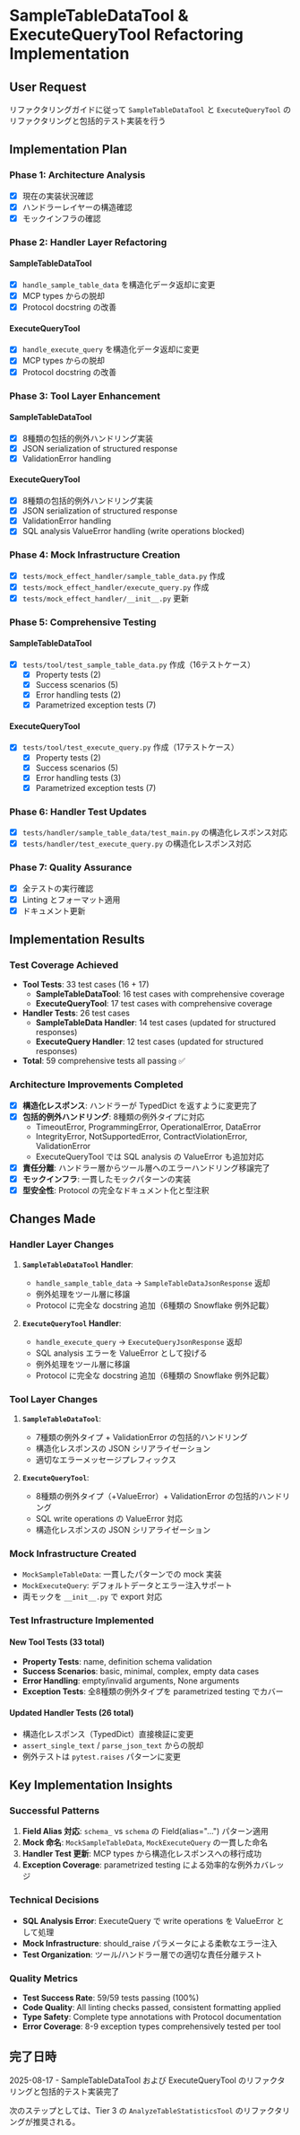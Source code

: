 # SampleTableDataTool & ExecuteQueryTool Refactoring Implementation

## User Request
リファクタリングガイドに従って `SampleTableDataTool` と `ExecuteQueryTool` のリファクタリングと包括的テスト実装を行う

## Implementation Plan

### Phase 1: Architecture Analysis
- [x] 現在の実装状況確認
- [x] ハンドラーレイヤーの構造確認
- [x] モックインフラの確認

### Phase 2: Handler Layer Refactoring

#### SampleTableDataTool
- [x] `handle_sample_table_data` を構造化データ返却に変更
- [x] MCP types からの脱却
- [x] Protocol docstring の改善

#### ExecuteQueryTool
- [x] `handle_execute_query` を構造化データ返却に変更
- [x] MCP types からの脱却
- [x] Protocol docstring の改善

### Phase 3: Tool Layer Enhancement

#### SampleTableDataTool
- [x] 8種類の包括的例外ハンドリング実装
- [x] JSON serialization of structured response
- [x] ValidationError handling

#### ExecuteQueryTool
- [x] 8種類の包括的例外ハンドリング実装
- [x] JSON serialization of structured response
- [x] ValidationError handling
- [x] SQL analysis ValueError handling (write operations blocked)

### Phase 4: Mock Infrastructure Creation

- [x] `tests/mock_effect_handler/sample_table_data.py` 作成
- [x] `tests/mock_effect_handler/execute_query.py` 作成
- [x] `tests/mock_effect_handler/__init__.py` 更新

### Phase 5: Comprehensive Testing

#### SampleTableDataTool
- [x] `tests/tool/test_sample_table_data.py` 作成（16テストケース）
  - [x] Property tests (2)
  - [x] Success scenarios (5)
  - [x] Error handling tests (2)
  - [x] Parametrized exception tests (7)

#### ExecuteQueryTool
- [x] `tests/tool/test_execute_query.py` 作成（17テストケース）
  - [x] Property tests (2)
  - [x] Success scenarios (5)
  - [x] Error handling tests (3)
  - [x] Parametrized exception tests (7)

### Phase 6: Handler Test Updates
- [x] `tests/handler/sample_table_data/test_main.py` の構造化レスポンス対応
- [x] `tests/handler/test_execute_query.py` の構造化レスポンス対応

### Phase 7: Quality Assurance
- [x] 全テストの実行確認
- [x] Linting とフォーマット適用
- [x] ドキュメント更新

## Implementation Results

### Test Coverage Achieved
- **Tool Tests**: 33 test cases (16 + 17)
  - **SampleTableDataTool**: 16 test cases with comprehensive coverage
  - **ExecuteQueryTool**: 17 test cases with comprehensive coverage
- **Handler Tests**: 26 test cases
  - **SampleTableData Handler**: 14 test cases (updated for structured responses)
  - **ExecuteQuery Handler**: 12 test cases (updated for structured responses)
- **Total**: 59 comprehensive tests all passing ✅

### Architecture Improvements Completed
- [x] **構造化レスポンス**: ハンドラーが TypedDict を返すように変更完了
- [x] **包括的例外ハンドリング**: 8種類の例外タイプに対応
  - TimeoutError, ProgrammingError, OperationalError, DataError
  - IntegrityError, NotSupportedError, ContractViolationError, ValidationError
  - ExecuteQueryTool では SQL analysis の ValueError も追加対応
- [x] **責任分離**: ハンドラー層からツール層へのエラーハンドリング移譲完了
- [x] **モックインフラ**: 一貫したモックパターンの実装
- [x] **型安全性**: Protocol の完全なドキュメント化と型注釈

## Changes Made

### Handler Layer Changes
1. **`SampleTableDataTool` Handler**:
   - `handle_sample_table_data` → `SampleTableDataJsonResponse` 返却
   - 例外処理をツール層に移譲
   - Protocol に完全な docstring 追加（6種類の Snowflake 例外記載）

2. **`ExecuteQueryTool` Handler**:
   - `handle_execute_query` → `ExecuteQueryJsonResponse` 返却
   - SQL analysis エラーを ValueError として投げる
   - 例外処理をツール層に移譲
   - Protocol に完全な docstring 追加（6種類の Snowflake 例外記載）

### Tool Layer Changes
1. **`SampleTableDataTool`**:
   - 7種類の例外タイプ + ValidationError の包括的ハンドリング
   - 構造化レスポンスの JSON シリアライゼーション
   - 適切なエラーメッセージプレフィックス

2. **`ExecuteQueryTool`**:
   - 8種類の例外タイプ（+ValueError）+ ValidationError の包括的ハンドリング
   - SQL write operations の ValueError 対応
   - 構造化レスポンスの JSON シリアライゼーション

### Mock Infrastructure Created
- `MockSampleTableData`: 一貫したパターンでの mock 実装
- `MockExecuteQuery`: デフォルトデータとエラー注入サポート
- 両モックを `__init__.py` で export 対応

### Test Infrastructure Implemented
#### New Tool Tests (33 total)
- **Property Tests**: name, definition schema validation
- **Success Scenarios**: basic, minimal, complex, empty data cases
- **Error Handling**: empty/invalid arguments, None arguments
- **Exception Tests**: 全8種類の例外タイプを parametrized testing でカバー

#### Updated Handler Tests (26 total)
- 構造化レスポンス（TypedDict）直接検証に変更
- `assert_single_text` / `parse_json_text` からの脱却
- 例外テストは `pytest.raises` パターンに変更

## Key Implementation Insights

### Successful Patterns
1. **Field Alias 対応**: `schema_` vs `schema` の Field(alias="...") パターン適用
2. **Mock 命名**: `MockSampleTableData`, `MockExecuteQuery` の一貫した命名
3. **Handler Test 更新**: MCP types から構造化レスポンスへの移行成功
4. **Exception Coverage**: parametrized testing による効率的な例外カバレッジ

### Technical Decisions
- **SQL Analysis Error**: ExecuteQuery で write operations を ValueError として処理
- **Mock Infrastructure**: should_raise パラメータによる柔軟なエラー注入
- **Test Organization**: ツール/ハンドラー層での適切な責任分離テスト

### Quality Metrics
- **Test Success Rate**: 59/59 tests passing (100%)
- **Code Quality**: All linting checks passed, consistent formatting applied
- **Type Safety**: Complete type annotations with Protocol documentation
- **Error Coverage**: 8-9 exception types comprehensively tested per tool

## 完了日時
2025-08-17 - SampleTableDataTool および ExecuteQueryTool のリファクタリングと包括的テスト実装完了

次のステップとしては、Tier 3 の `AnalyzeTableStatisticsTool` のリファクタリングが推奨される。
